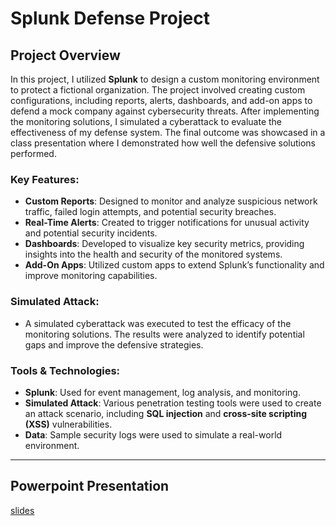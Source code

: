 # Splunk Defense Project

## Project Overview

In this project, I utilized **Splunk** to design a custom monitoring environment to protect a fictional organization. The project involved creating custom configurations, including reports, alerts, dashboards, and add-on apps to defend a mock company against cybersecurity threats. After implementing the monitoring solutions, I simulated a cyberattack to evaluate the effectiveness of my defense system. The final outcome was showcased in a class presentation where I demonstrated how well the defensive solutions performed.

### Key Features:
- **Custom Reports**: Designed to monitor and analyze suspicious network traffic, failed login attempts, and potential security breaches.
- **Real-Time Alerts**: Created to trigger notifications for unusual activity and potential security incidents.
- **Dashboards**: Developed to visualize key security metrics, providing insights into the health and security of the monitored systems.
- **Add-On Apps**: Utilized custom apps to extend Splunk’s functionality and improve monitoring capabilities.

### Simulated Attack:
- A simulated cyberattack was executed to test the efficacy of the monitoring solutions. The results were analyzed to identify potential gaps and improve the defensive strategies.

### Tools & Technologies:
- **Splunk**: Used for event management, log analysis, and monitoring.
- **Simulated Attack**: Various penetration testing tools were used to create an attack scenario, including **SQL injection** and **cross-site scripting (XSS)** vulnerabilities.
- **Data**: Sample security logs were used to simulate a real-world environment.

---

## Powerpoint Presentation

 [slides](https://docs.google.com/presentation/d/1y3UsZdG6wa0_fxMQmoKxacm4fJd55DOYWjlIQ-QnGo8/edit?usp=sharing)
